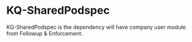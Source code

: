 # KQ-SharedPodspec
KQ-SharedPodspec is the dependency will have company user module from Followup &amp; Enforcement.
